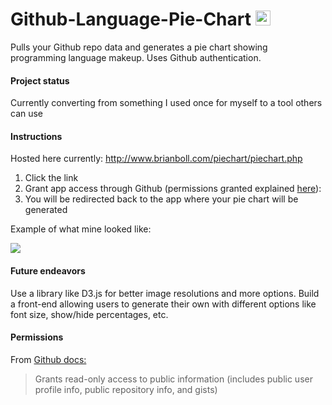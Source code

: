 # Github-Language-Pie-Chart <img src="http://www.brianboll.com/piechart/example.png" width="24" height="24">
Pulls your Github repo data and generates a pie chart showing programming language makeup. Uses Github authentication.

#### Project status 
Currently converting from something I used once for myself to a tool others can use

#### Instructions
Hosted here currently: http://www.brianboll.com/piechart/piechart.php

1. Click the link
2. Grant app access through Github (permissions granted explained [here](#permissions)):
3. You will be redirected back to the app where your pie chart will be generated

Example of what mine looked like:

<img src="http://www.brianboll.com/piechart/example.png"></img>


#### Future endeavors
Use a library like D3.js for better image resolutions and more options. Build a front-end allowing users to generate their own with different options like font size, show/hide percentages, etc.

#### Permissions
From [Github docs:](https://developer.github.com/apps/building-oauth-apps/scopes-for-oauth-apps/#available-scopes)
> Grants read-only access to public information (includes public user profile info, public repository info, and gists)
